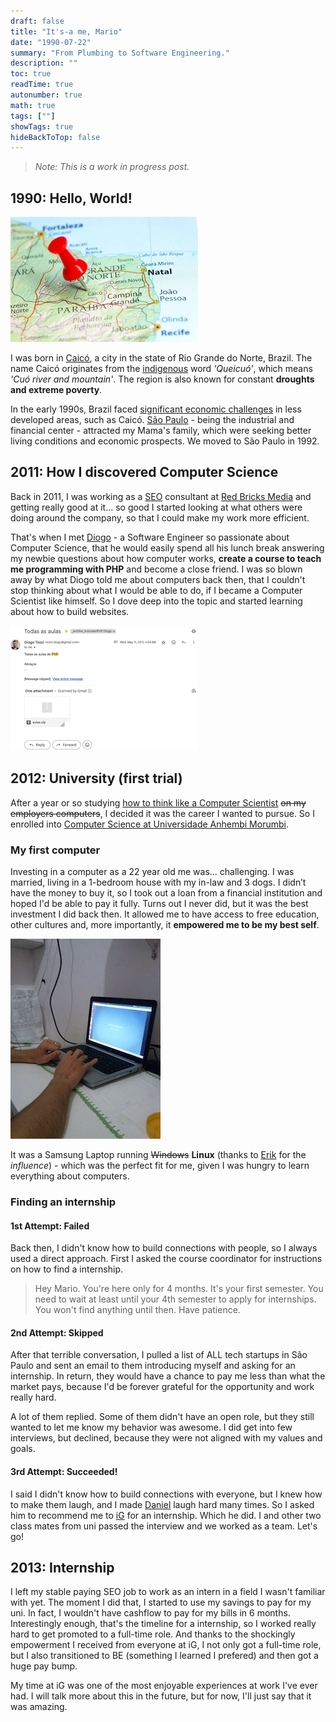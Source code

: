 ```yaml
---
draft: false
title: "It's-a me, Mario"
date: "1990-07-22"
summary: "From Plumbing to Software Engineering."
description: ""
toc: true
readTime: true
autonumber: true
math: true
tags: [""]
showTags: true
hideBackToTop: false
---
```


> *Note: This is a work in progress post.*

## 1990: Hello, World!

![Caico](caico.jpg#center)

I was born in [Caicó](https://en.wikipedia.org/wiki/Caic%C3%B3), a city in the state of Rio Grande do Norte, Brazil. The name Caicó originates from the [indigenous](https://en.wikipedia.org/wiki/Indigenous_peoples_in_Brazil) word *'Queicuó'*, which means *'Cuó river and mountain'*. The region is also known for constant **droughts and extreme poverty**.

In the early 1990s, Brazil faced [significant economic challenges](https://en.wikipedia.org/wiki/Economic_history_of_Brazil#1990%E2%80%931993) in less developed areas, such as Caicó. [São Paulo](https://en.wikipedia.org/wiki/S%C3%A3o_Paulo) - being the industrial and financial center - attracted my Mama's family, which were seeking better living conditions and economic prospects. We moved to São Paulo in 1992.

## 2011: How I discovered Computer Science
Back in 2011, I was working as a [SEO](https://developers.google.com/search/docs/fundamentals/seo-starter-guide) consultant at [Red Bricks Media](https://www.linkedin.com/company/red-bricks-media/) and getting really good at it... so good I started looking at what others were doing around the company, so that I could make my work more efficient.

That's when I met [Diogo](https://www.linkedin.com/in/diogotozzi/) - a Software Engineer so passionate about Computer Science, that he would easily spend all his lunch break answering my newbie questions about how computer works, **create a course to teach me programming with PHP** and become a close friend. I was so blown away by what Diogo told me about computers back then, that I couldn't stop thinking about what I would be able to do, if I became a Computer Scientist like himself. So I dove deep into the topic and started learning about how to build websites.

![Diogo Email](diogo-email.png#center)

## 2012: University (first trial)
After a year or so studying [how to think like a Computer Scientist](https://openbookproject.net/thinkcs/python/english3e/) ~~on my employers computers~~, I decided it was the career I wanted to pursue. So I enrolled into [Computer Science at Universidade Anhembi Morumbi](https://portal.anhembi.br/graduacao/ciencia-da-computacao/).

### My first computer
Investing in a computer as a 22 year old me was... challenging. I was married, living in a 1-bedroom house with my in-law and 3 dogs. I didn’t have the money to buy it, so I took out a loan from a financial institution and hoped I'd be able to pay it fully. Turns out I never did, but it was the best investment I did back then. It allowed me to have access to free education, other cultures and, more importantly, it **empowered me to be my best self**.

![Mario First Laptop](mario-first-laptop.jpg#center)

It was a Samsung Laptop running ~~Windows~~ **Linux** (thanks to [Erik](https://www.linkedin.com/in/erikhenrique/) for the *influence*) - which was the perfect fit for me, given I was hungry to learn everything about computers.

### Finding an internship
#### 1st Attempt: Failed
Back then, I didn't know how to build connections with people, so I always used a direct approach. First I asked the course coordinator for instructions on how to find a internship.
> Hey Mario. You're here only for 4 months. It's your first semester. You need to wait at least until your 4th semester to apply for internships. You won't find anything until then. Have patience.

#### 2nd Attempt: Skipped
After that terrible conversation, I pulled a list of ALL tech startups in São Paulo and sent an email to them introducing myself and asking for an internship. In return, they would have a chance to pay me less than what the market pays, because I'd be forever grateful for the opportunity and work really hard.

A lot of them replied. Some of them didn't have an open role, but they still wanted to let me know my behavior was awesome. I did get into few interviews, but declined, because they were not aligned with my values and goals.

#### 3rd Attempt: Succeeded!
I said I didn't know how to build connections with everyone, but I knew how to make them laugh, and I made [Daniel](https://www.linkedin.com/in/danielfilho/) laugh hard many times. So I asked him to recommend me to [iG](https://www.linkedin.com/company/portalig/) for an internship. Which he did. I and other two class mates from uni passed the interview and we worked as a team. Let's go!

## 2013: Internship
I left my stable paying SEO job to work as an intern in a field I wasn't familiar with yet. The moment I did that, I started to use my savings to pay for my uni. In fact, I wouldn't have cashflow to pay for my bills in 6 months. Interestingly enough, that's the timeline for a internship, so I worked really hard to get promoted to a full-time role. And thanks to the shockingly empowerment I received from everyone at iG, I not only got a full-time role, but I also transitioned to BE (something I learned I prefered) and then got a huge pay bump.

My time at iG was one of the most enjoyable experiences at work I've ever had. I will talk more about this in the future, but for now, I'll just say that it was amazing.
